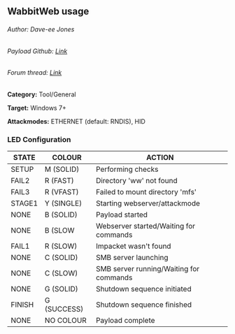 ## WabbitWeb usage
###### Author: Dave-ee Jones
###### Payload Github: [Link](https://github.com/Dave-ee/WabbitWeb)
###### Forum thread: [Link](https://forums.hak5.org/index.php?/topic/40941-payload-wabbitweb/)

**Category:** Tool/General

**Target:** Windows 7+

**Attackmodes:** ETHERNET (default: RNDIS), HID

### LED Configuration
| STATE  | COLOUR      | ACTION                                  |
| ------ | ----------- | --------------------------------------- |
| SETUP  | M (SOLID)   | Performing checks                       |
| FAIL2  | R (FAST)    | Directory 'ww' not found                |
| FAIL3  | R (VFAST)   | Failed to mount directory 'mfs'         |
| STAGE1 | Y (SINGLE)  | Starting webserver/attackmode           |
| NONE   | B (SOLID)   | Payload started                         |
| NONE   | B (SLOW     | Webserver started/Waiting for commands  |
| FAIL1  | R (SLOW)    | Impacket wasn't found                   |
| NONE   | C (SOLID)   | SMB server launching                    |
| NONE   | C (SLOW)    | SMB server running/Waiting for commands |
| NONE   | G (SOLID)   | Shutdown sequence initiated             |
| FINISH | G (SUCCESS) | Shutdown sequence finished              |
| NONE   | NO COLOUR   | Payload complete                        |
